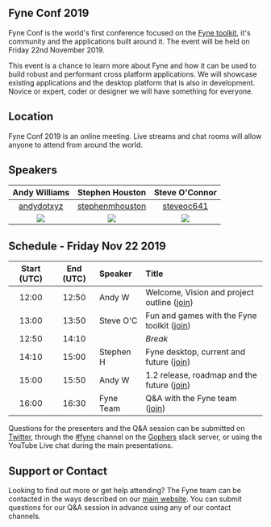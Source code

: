 ## Fyne Conf 2019

Fyne Conf is the world's first conference focused on the [Fyne toolkit](https://github.com/fyne-io/fyne), it's community and the applications built around it.
The event will be held on Friday 22nd November 2019.

This event is a chance to learn more about Fyne and how it can be used
to build robust and performant cross platform applications.
We will showcase existing applications and the desktop platform that is also in development.
Novice or expert, coder or designer we will have something for everyone.

## Location

Fyne Conf 2019 is an online meeting. Live streams and chat rooms will allow
anyone to attend from around the world.

## Speakers

| Andy Williams | Stephen Houston | Steve O'Connor |
|:---:|:---:|:---:|
| [andydotxyz](https://twitter.com/andydotxyz) | [stephenmhouston](https://twitter.com/stephenmhouston) | [steveoc641](https://twitter.com/steveoc641) |
| ![](https://pbs.twimg.com/profile_images/1067518795055579136/hqSGJjXC_200x200.jpg) | ![](https://pbs.twimg.com/profile_images/911998357354168325/xnF4ZYT1_200x200.jpg) | ![](https://pbs.twimg.com/profile_images/1187898075039195136/mQJ-_k1G_400x400.jpg) |

## Schedule - Friday Nov 22 2019

| Start (UTC) | End (UTC) | Speaker | Title |
|:---:|:---:|:---|:---|
| 12:00 | 12:50 | Andy W | Welcome, Vision and project outline ([join](https://youtu.be/-oTjciec9OY)) |
| 13:00 | 13:50 | Steve O'C | Fun and games with the Fyne toolkit ([join](https://youtu.be/-oTjciec9OY)) |
| 12:50 | 14:10 | | *Break* |
| 14:10 | 15:00 | Stephen H | Fyne desktop, current and future ([join](https://youtu.be/Xq23dgooheo)) |
| 15:00 | 15:50 | Andy W | 1.2 release, roadmap and the future ([join](https://youtu.be/Xq23dgooheo)) |
| 16:00 | 16:30 | Fyne Team | Q&A with the Fyne team ([join](https://meet.google.com/zht-jbfm-jrz)) |

Questions for the presenters and the Q&A session can be submitted on [Twitter](https://twitter.com/fyne_io), through the [#fyne](https://gophers.slack.com/app_redirect?channel=fyne) channel on the [Gophers](https://invite.slack.golangbridge.org/) slack server, or using the YouTube Live chat during the main presentations.

## Support or Contact

Looking to find out more or get help attending? The Fyne team can be contacted
in the ways described on our [main website](https://fyne.io/#contact).
You can submit questions for our Q&A session in advance using any of our contact channels.
